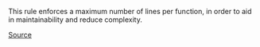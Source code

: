 This rule enforces a maximum number of lines per function, in order to aid in maintainability and reduce complexity.

[Source](http://eslint.org/docs/rules/max-lines-per-function)
